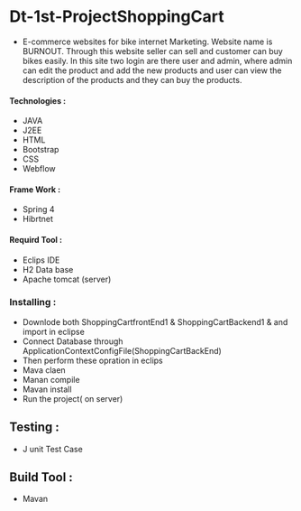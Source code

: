 # Dt-1st-ProjectShoppingCart
* E-commerce websites for bike internet Marketing. Website name is BURNOUT. Through this website seller can sell and customer can buy bikes easily. In this site two login are there user and admin, where admin can edit the product and add the new products and user can view the description of the products and they can buy the products.

#### Technologies :
* JAVA
* J2EE
* HTML
* Bootstrap
* CSS
* Webflow

#### Frame Work : 
* Spring 4
* Hibrtnet

####  Requird Tool :
* Eclips IDE
* H2 Data base
* Apache tomcat (server)

### Installing :
* Downlode both ShoppingCartfrontEnd1 & ShoppingCartBackend1 & and import in eclipse
* Connect Database through ApplicationContextConfigFile(ShoppingCartBackEnd)
* Then perform these opration in eclips
* Mava claen 
* Manan compile
* Mavan install
* Run the project( on server)

## Testing :
* J unit Test Case


## Build Tool :
* Mavan


